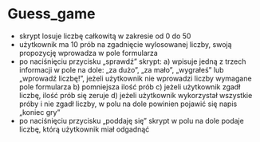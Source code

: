 # Guess_game

- skrypt losuje liczbę całkowitą w zakresie od 0 do 50 
- użytkownik ma 10 prób na zgadnięcie wylosowanej liczby, swoją propozycję wprowadza w pole formularza 
- po naciśnięciu przycisku „sprawdź” skrypt: 
a) wpisuje jedną z trzech informacji w pole na dole: „za dużo”, „za mało”, „wygrałeś” lub „wprowadź liczbę!”, jeżeli użytkownik nie wprowadzi liczby wymagane pole formularza 
b) pomniejsza ilość prób 
c) jeżeli użytkownik zgadł liczbę, ilość prób się zeruje 
d) jeżeli użytkownik wykorzystał wszystkie próby i nie zgadł liczby, w polu na dole powinien pojawić się napis „koniec gry” 
- po naciśnięciu przycisku „poddaję się” skrypt w polu na dole podaje liczbę, którą użytkownik miał odgadnąć 
